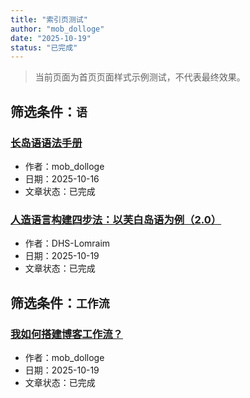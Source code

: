 ```yaml
---
title: "索引页测试"
author: "mob_dolloge"
date: "2025-10-19"
status: "已完成"
---
```


> 当前页面为首页页面样式示例测试，不代表最终效果。

## 筛选条件：`语`

### [长岛语语法手册](longoue_lang.html)
- 作者：mob_dolloge
- 日期：2025-10-16
- 文章状态：已完成

### [人造语言构建四步法：以芙白岛语为例（2.0）](人造语言构建四步法：以芙白岛语为例（2.0）.html)
- 作者：DHS-Lomraim
- 日期：2025-10-19
- 文章状态：已完成

## 筛选条件：`工作流`

### [我如何搭建博客工作流？](build_blog_workflow.html)
- 作者：mob_dolloge
- 日期：2025-10-19
- 文章状态：已完成